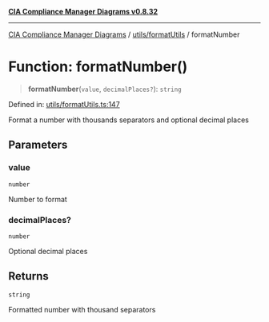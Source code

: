 [**CIA Compliance Manager Diagrams v0.8.32**](../../../README.md)

***

[CIA Compliance Manager Diagrams](../../../modules.md) / [utils/formatUtils](../README.md) / formatNumber

# Function: formatNumber()

> **formatNumber**(`value`, `decimalPlaces?`): `string`

Defined in: [utils/formatUtils.ts:147](https://github.com/Hack23/cia-compliance-manager/blob/0dc9a11e510cc2f2986e7debe532892627f2b00f/src/utils/formatUtils.ts#L147)

Format a number with thousands separators and optional decimal places

## Parameters

### value

`number`

Number to format

### decimalPlaces?

`number`

Optional decimal places

## Returns

`string`

Formatted number with thousand separators
